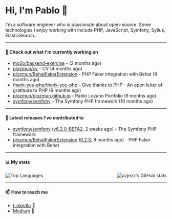 # Hi, I'm Pablo 👋

I'm a software engineer who is passionate about open-source. Some technologies I enjoy working with include PHP, JavaScript, Symfony, Sylius, ElasticSearch..

---
#### 👷 Check out what I'm currently working on

- [mo2o/backend-exercise](https://github.com/mo2o/backend-exercise) -  (2 months ago)
- [plozmun/cv](https://github.com/plozmun/cv) - CV (4 months ago)
- [plozmun/BehatFakerExtension](https://github.com/plozmun/BehatFakerExtension) - PHP Faker integration with Behat (9 months ago)
- [thank-you-php/thank-you-php](https://github.com/thank-you-php/thank-you-php) - Give thanks to PHP - An open letter of gratitude to PHP (9 months ago)
- [plozmun/plozmun.github.io](https://github.com/plozmun/plozmun.github.io) - Pablo Lozano Portfolio (9 months ago)
- [symfony/symfony](https://github.com/symfony/symfony) - The Symfony PHP framework (10 months ago)

---

#### 🔭 Latest releases I've contributed to

- [symfony/symfony](https://github.com/symfony/symfony) ([v6.2.0-BETA2](https://github.com/symfony/symfony/releases/tag/v6.2.0-BETA2), 2 weeks ago) - The Symfony PHP framework
- [plozmun/BehatFakerExtension](https://github.com/plozmun/BehatFakerExtension) ([0.2.3](https://github.com/plozmun/BehatFakerExtension/releases/tag/0.2.3), 9 months ago) - PHP Faker integration with Behat

---

#### 📊 My stats

<img align="right" alt="azjezz's GitHub stats" src="https://github-readme-stats.vercel.app/api?username=plozmun&count_private=1&show_icons=true&" />

![Top Languages](https://github-readme-stats.vercel.app/api/top-langs/?username=plozmun)

---

#### 📫 How to reach me
- <a href="https://www.linkedin.com/in/pablolozano">LinkedIn</a> 💼
- <a href="https://medium.com/@lozanomunarriz">Medium</a> 📝


